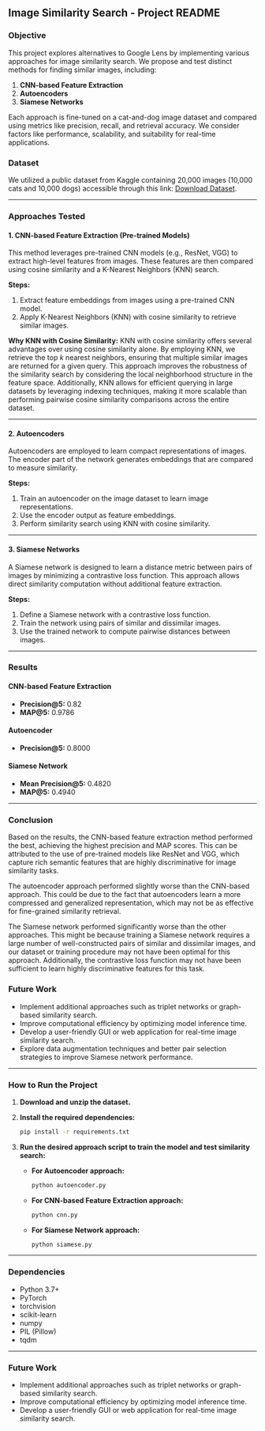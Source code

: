 ## Image Similarity Search - Project README

### **Objective**
This project explores alternatives to Google Lens by implementing various approaches for image similarity search. We propose and test distinct methods for finding similar images, including:

1. **CNN-based Feature Extraction**  
2. **Autoencoders**  
3. **Siamese Networks**

Each approach is fine-tuned on a cat-and-dog image dataset and compared using metrics like precision, recall, and retrieval accuracy. We consider factors like performance, scalability, and suitability for real-time applications.

### **Dataset**
We utilized a public dataset from Kaggle containing 20,000 images (10,000 cats and 10,000 dogs) accessible through this link: [Download Dataset](https://storage.googleapis.com/kaggle-data-sets/550917/1003830/bundle/archive.zip).

---

### **Approaches Tested**

#### **1. CNN-based Feature Extraction (Pre-trained Models)**
This method leverages pre-trained CNN models (e.g., ResNet, VGG) to extract high-level features from images. These features are then compared using cosine similarity and a K-Nearest Neighbors (KNN) search.

**Steps:**
1. Extract feature embeddings from images using a pre-trained CNN model.
2. Apply K-Nearest Neighbors (KNN) with cosine similarity to retrieve similar images.

**Why KNN with Cosine Similarity:**
KNN with cosine similarity offers several advantages over using cosine similarity alone. By employing KNN, we retrieve the top *k* nearest neighbors, ensuring that multiple similar images are returned for a given query. This approach improves the robustness of the similarity search by considering the local neighborhood structure in the feature space. Additionally, KNN allows for efficient querying in large datasets by leveraging indexing techniques, making it more scalable than performing pairwise cosine similarity comparisons across the entire dataset.

---

#### **2. Autoencoders**
Autoencoders are employed to learn compact representations of images. The encoder part of the network generates embeddings that are compared to measure similarity.

**Steps:**
1. Train an autoencoder on the image dataset to learn image representations.
2. Use the encoder output as feature embeddings.
3. Perform similarity search using KNN with cosine similarity.

---

#### **3. Siamese Networks**
A Siamese network is designed to learn a distance metric between pairs of images by minimizing a contrastive loss function. This approach allows direct similarity computation without additional feature extraction.

**Steps:**
1. Define a Siamese network with a contrastive loss function.
2. Train the network using pairs of similar and dissimilar images.
3. Use the trained network to compute pairwise distances between images.

---

### **Results**

#### **CNN-based Feature Extraction**
- **Precision@5:** 0.82  
- **MAP@5:** 0.9786

#### **Autoencoder**
- **Precision@5:** 0.8000

#### **Siamese Network**
- **Mean Precision@5:** 0.4820  
- **MAP@5:** 0.4940

---

### **Conclusion**
Based on the results, the CNN-based feature extraction method performed the best, achieving the highest precision and MAP scores. This can be attributed to the use of pre-trained models like ResNet and VGG, which capture rich semantic features that are highly discriminative for image similarity tasks.

The autoencoder approach performed slightly worse than the CNN-based approach. This could be due to the fact that autoencoders learn a more compressed and generalized representation, which may not be as effective for fine-grained similarity retrieval.

The Siamese network performed significantly worse than the other approaches. This might be because training a Siamese network requires a large number of well-constructed pairs of similar and dissimilar images, and our dataset or training procedure may not have been optimal for this approach. Additionally, the contrastive loss function may not have been sufficient to learn highly discriminative features for this task.

### **Future Work**
- Implement additional approaches such as triplet networks or graph-based similarity search.
- Improve computational efficiency by optimizing model inference time.
- Develop a user-friendly GUI or web application for real-time image similarity search.
- Explore data augmentation techniques and better pair selection strategies to improve Siamese network performance.

---

### **How to Run the Project**

1. **Download and unzip the dataset.**

2. **Install the required dependencies:**
   ```bash
   pip install -r requirements.txt
   ```

3. **Run the desired approach script to train the model and test similarity search:**
   - **For Autoencoder approach:**
     ```bash
     python autoencoder.py
     ```
   - **For CNN-based Feature Extraction approach:**
     ```bash
     python cnn.py
     ```
   - **For Siamese Network approach:**
     ```bash
     python siamese.py
     ```

---

### **Dependencies**
- Python 3.7+
- PyTorch
- torchvision
- scikit-learn
- numpy
- PIL (Pillow)
- tqdm

---

### **Future Work**
- Implement additional approaches such as triplet networks or graph-based similarity search.
- Improve computational efficiency by optimizing model inference time.
- Develop a user-friendly GUI or web application for real-time image similarity search.

